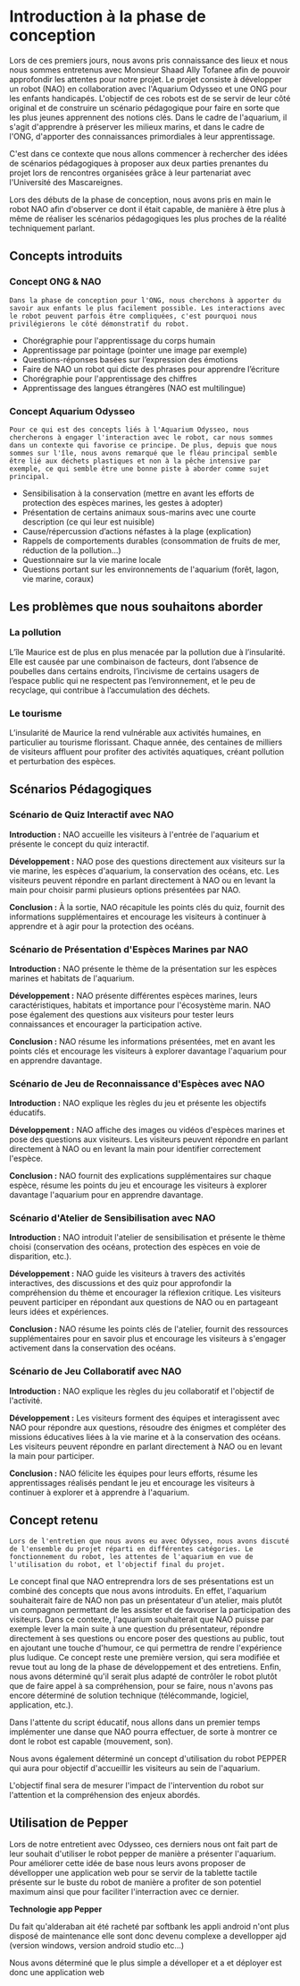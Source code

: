 # Introduction à la phase de conception

Lors de ces premiers jours, nous avons pris connaissance des lieux et nous nous sommes entretenus avec Monsieur Shaad Ally Tofanee afin de pouvoir approfondir les attentes pour notre projet. Le projet consiste à développer un robot (NAO) en collaboration avec l'Aquarium Odysseo et une ONG pour les enfants handicapés. L'objectif de ces robots est de se servir de leur côté original et de construire un scénario pédagogique pour faire en sorte que les plus jeunes apprennent des notions clés. Dans le cadre de l'aquarium, il s'agit d'apprendre à préserver les milieux marins, et dans le cadre de l'ONG, d'apporter des connaissances primordiales à leur apprentissage.

C'est dans ce contexte que nous allons commencer à rechercher des idées de scénarios pédagogiques à proposer aux deux parties prenantes du projet lors de rencontres organisées grâce à leur partenariat avec l'Université des Mascareignes.

Lors des débuts de la phase de conception, nous avons pris en main le robot NAO afin d'observer ce dont il était capable, de manière à être plus à même de réaliser les scénarios pédagogiques les plus proches de la réalité techniquement parlant.

## Concepts introduits

### Concept ONG & NAO

    Dans la phase de conception pour l'ONG, nous cherchons à apporter du savoir aux enfants le plus facilement possible. Les interactions avec le robot peuvent parfois être compliquées, c'est pourquoi nous privilégierons le côté démonstratif du robot.

- Chorégraphie pour l'apprentissage du corps humain
- Apprentissage par pointage (pointer une image par exemple)
- Questions-réponses basées sur l’expression des émotions
- Faire de NAO un robot qui dicte des phrases pour apprendre l’écriture
- Chorégraphie pour l'apprentissage des chiffres
- Apprentissage des langues étrangères (NAO est multilingue)

### Concept Aquarium Odysseo

    Pour ce qui est des concepts liés à l'Aquarium Odysseo, nous chercherons à engager l'interaction avec le robot, car nous sommes dans un contexte qui favorise ce principe. De plus, depuis que nous sommes sur l'île, nous avons remarqué que le fléau principal semble être lié aux déchets plastiques et non à la pêche intensive par exemple, ce qui semble être une bonne piste à aborder comme sujet principal.

- Sensibilisation à la conservation (mettre en avant les efforts de protection des espèces marines, les gestes à adopter)
- Présentation de certains animaux sous-marins avec une courte description (ce qui leur est nuisible)
- Cause/répercussion d’actions néfastes à la plage (explication)
- Rappels de comportements durables (consommation de fruits de mer, réduction de la pollution…)
- Questionnaire sur la vie marine locale
- Questions portant sur les environnements de l'aquarium (forêt, lagon, vie marine, coraux)

## Les problèmes que nous souhaitons aborder

### La pollution

L’île Maurice est de plus en plus menacée par la pollution due à l’insularité. Elle est causée par une combinaison de facteurs, dont l’absence de poubelles dans certains endroits, l’incivisme de certains usagers de l’espace public qui ne respectent pas l’environnement, et le peu de recyclage, qui contribue à l’accumulation des déchets.

### Le tourisme

L’insularité de Maurice la rend vulnérable aux activités humaines, en particulier au tourisme florissant. Chaque année, des centaines de milliers de visiteurs affluent pour profiter des activités aquatiques, créant pollution et perturbation des espèces.

## Scénarios Pédagogiques

### Scénario de Quiz Interactif avec NAO

**Introduction :**
NAO accueille les visiteurs à l'entrée de l'aquarium et présente le concept du quiz interactif.

**Développement :**
NAO pose des questions directement aux visiteurs sur la vie marine, les espèces d'aquarium, la conservation des océans, etc. Les visiteurs peuvent répondre en parlant directement à NAO ou en levant la main pour choisir parmi plusieurs options présentées par NAO.

**Conclusion :**
À la sortie, NAO récapitule les points clés du quiz, fournit des informations supplémentaires et encourage les visiteurs à continuer à apprendre et à agir pour la protection des océans.

### Scénario de Présentation d'Espèces Marines par NAO

**Introduction :**
NAO présente le thème de la présentation sur les espèces marines et habitats de l'aquarium.

**Développement :**
NAO présente différentes espèces marines, leurs caractéristiques, habitats et importance pour l'écosystème marin. NAO pose également des questions aux visiteurs pour tester leurs connaissances et encourager la participation active.

**Conclusion :**
NAO résume les informations présentées, met en avant les points clés et encourage les visiteurs à explorer davantage l'aquarium pour en apprendre davantage.

### Scénario de Jeu de Reconnaissance d'Espèces avec NAO

**Introduction :**
NAO explique les règles du jeu et présente les objectifs éducatifs.

**Développement :**
NAO affiche des images ou vidéos d'espèces marines et pose des questions aux visiteurs. Les visiteurs peuvent répondre en parlant directement à NAO ou en levant la main pour identifier correctement l'espèce.

**Conclusion :**
NAO fournit des explications supplémentaires sur chaque espèce, résume les points du jeu et encourage les visiteurs à explorer davantage l'aquarium pour en apprendre davantage.

### Scénario d'Atelier de Sensibilisation avec NAO

**Introduction :**
NAO introduit l'atelier de sensibilisation et présente le thème choisi (conservation des océans, protection des espèces en voie de disparition, etc.).

**Développement :**
NAO guide les visiteurs à travers des activités interactives, des discussions et des quiz pour approfondir la compréhension du thème et encourager la réflexion critique. Les visiteurs peuvent participer en répondant aux questions de NAO ou en partageant leurs idées et expériences.

**Conclusion :**
NAO résume les points clés de l'atelier, fournit des ressources supplémentaires pour en savoir plus et encourage les visiteurs à s'engager activement dans la conservation des océans.

### Scénario de Jeu Collaboratif avec NAO

**Introduction :**
NAO explique les règles du jeu collaboratif et l'objectif de l'activité.

**Développement :**
Les visiteurs forment des équipes et interagissent avec NAO pour répondre aux questions, résoudre des énigmes et compléter des missions éducatives liées à la vie marine et à la conservation des océans. Les visiteurs peuvent répondre en parlant directement à NAO ou en levant la main pour participer.

**Conclusion :**
NAO félicite les équipes pour leurs efforts, résume les apprentissages réalisés pendant le jeu et encourage les visiteurs à continuer à explorer et à apprendre à l'aquarium.

## Concept retenu

    Lors de l'entretien que nous avons eu avec Odysseo, nous avons discuté de l'ensemble du projet réparti en différentes catégories. Le fonctionnement du robot, les attentes de l'aquarium en vue de l'utilisation du robot, et l'objectif final du projet.

Le concept final que NAO entreprendra lors de ses présentations est un combiné des concepts que nous avons introduits. En effet, l'aquarium souhaiterait faire de NAO non pas un présentateur d'un atelier, mais plutôt un compagnon permettant de les assister et de favoriser la participation des visiteurs. Dans ce contexte, l'aquarium souhaiterait que NAO puisse par exemple lever la main suite à une question du présentateur, répondre directement à ses questions ou encore poser des questions au public, tout en ajoutant une touche d'humour, ce qui permettra de rendre l'expérience plus ludique. Ce concept reste une première version, qui sera modifiée et revue tout au long de la phase de développement et des entretiens. Enfin, nous avons déterminé qu'il serait plus adapté de contrôler le robot plutôt que de faire appel à sa compréhension, pour se faire, nous n'avons pas encore déterminé de solution technique (télécommande, logiciel, application, etc.).

Dans l'attente du script éducatif, nous allons dans un premier temps implémenter une danse que NAO pourra effectuer, de sorte à montrer ce dont le robot est capable (mouvement, son).

Nous avons également déterminé un concept d'utilisation du robot PEPPER qui aura pour objectif d'accueillir les visiteurs au sein de l'aquarium.

L'objectif final sera de mesurer l'impact de l'intervention du robot sur l'attention et la compréhension des enjeux abordés.


## Utilisation de Pepper

Lors de notre entretient avec Odysseo, ces derniers nous ont fait part de leur souhait d'utiliser le robot pepper de manière a présenter l'aquarium. Pour améliorer cette idée de  base nous leurs avons proposer de dévellopper une application web pour se servir de la tablette tactile présente sur le buste du robot de manière a profiter de son potentiel maximum ainsi que pour faciliter l'interraction avec ce dernier.

**Technologie app Pepper** 

Du fait qu'alderaban ait été racheté par softbank les appli android n'ont plus disposé de maintenance elle sont donc devenu complexe a devellopper ajd (version windows, version android studio etc...)

Nous avons déterminé que le plus simple a dévelloper et a et déployer est donc une application web